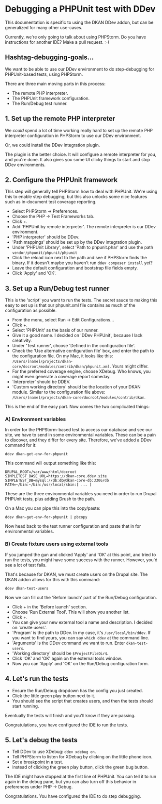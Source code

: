 # Debugging a PHPUnit test with DDev

This documentation is specific to using the DKAN DDev addon, but can be
generalized for many other use-cases.

Currently, we're only going to talk about using PHPStorm. Do you have
instructions for another IDE? Make a pull request. :-)

## Hashtag-debugging-goals...

We want to be able to use our DDev environment to do step-debugging for PHPUnit-based tests, using PHPStorm.

There are three main moving parts in this process:
- The remote PHP interpreter.
- The PHPUnit framework configuration.
- The Run/Debug test runner.

## 1. Set up the remote PHP interpreter

We *could* spend a lot of time working really hard to set up the remote PHP
interpreter configuration in PHPStorm to use our DDev environment.

Or, we could install the DDev Integration plugin.

The plugin is the better choice. It will configure a remote interpreter for you,
and you're done. It also gives you some UI clicky things to start and stop
DDev environments.

## 2. Configure the PHPUnit framework

This step will generally tell PHPStorm how to deal with PHPUnit. We're using this to
enable step debugging, but this also unlocks some nice features such as in-document
test coverage reporting.

- Select PHPStorm -> Preferences.
- Choose the PHP -> Test Frameworks tab.
- Click +.
- Add 'PHPUnit by remote interpreter'. The remote interpreter is our DDev environment.
- 'PHP interpreter' should be DDev.
- 'Path mappings' should be set up by the DDev integration plugin.
- Under 'PHPUnit Library', select 'Path to phpunit.phar' and use the path `vendor/phpunit/phpunit/phpunit`
- Click the reload icon next to the path and see if PHPStorm finds the binary. If it doesn't maybe you haven't run `ddev composer install` yet?
- Leave the default configuration and bootstrap file fields empty.
- Click 'Apply' and 'OK'.

## 3. Set up a Run/Debug test runner

This is the 'script' you want to run the tests. The secret sauce to making this
easy to set up is that our phpunit.xml file contains as much of the configuration as possible.

- From the menu, select Run -> Edit Configurations...
- Click +.
- Select 'PHPUnit' as the basis of our runner.
- Give it a good name. I decided on 'DDev PHPUnit', because I lack creativity.
- Under 'Test runner', choose 'Defined in the configuration file'.
- Check the 'Use alternative configuration file' box, and enter the path to the configuration file. On my Mac, it looks like this: `/Users/[name]/projects/dkan-core/docroot/modules/contrib/dkan/phpunit.xml`. Yours might differ.
- For the preferred coverage engine, choose XDebug. Who knows, you might even generate a coverage report someday.
- 'Interpreter' should be DDEV.
- 'Custom working directory' should be the location of your DKAN module. Similar to the configuration file above: `/Users/[name]/projects/dkan-core/docroot/modules/contrib/dkan`.

This is the end of the easy part. Now comes the two complicated things:

### A) Environment variables

In order for the PHPStorm-based test to access our database and see our site, we have to
send in some environmental variables. These can be a pain to discover, and they
differ for every site. Therefore, we've added a DDev command for it:

    ddev dkan-get-env-for-phpunit

This command will output something like this:

    DRUPAL_ROOT=/var/www/html/docroot
    SIMPLETEST_BASE_URL=https://dkan-core.ddev.site
    SIMPLETEST_DB=mysql://db:db@dkan-core-db:3306/db
    PATH=~/bin:~/bin:/usr/local/sbin:[ ... ]

These are the three environmental variables you need in order to run Drupal PHPUnit tests, plus adding Drush to the path.

On a Mac you can pipe this into the copy/paste:

    ddev dkan-get-env-for-phpunit | pbcopy

Now head back to the test runner configuration and paste that in for environmental variables.

### B) Create fixture users using external tools

If you jumped the gun and clicked 'Apply' and 'OK' at this point, and tried to run the tests, you might have some success
with the runner. However, you'd see a lot of test fails.

That's because for DKAN, we must create users on the Drupal site. The DKAN addon allows for this with this command:

    ddev dkan-test-users

Now we can fill out the 'Before launch' part of the Run/Debug configuration.

- Click + in the 'Before launch' section.
- Choose 'Run External Tool'. This will show you another list.
- Click +.
- You can give your new external tool a name and description. I decided on 'create users'.
- 'Program' is the path to DDev. In my case, it's `/usr/local/bin/ddev`. If you want to find yours, you can say `which ddev` at the command line.
- 'Arguments' is the DDev command we want to run. Enter `dkan-test-users`.
- 'Working directory' should be `$ProjectFileDir$`.
- Click 'OK' and 'OK' again on the external tools window.
- Now you can 'Apply' and 'OK' on the Run/Debug configuration form.

## 4. Let's run the tests

- Ensure the Run/Debug dropdown has the config you just created.
- Click the little green play button next to it.
- You should see the script that creates users, and then the tests should start running.

Eventually the tests will finish and you'll know if they are passing.

Congratulations, you have configured the IDE to run the tests.

## 5. Let's debug the tests

- Tell DDev to use XDebug: `ddev xdebug on`.
- Tell PHPStorm to listen for XDebug by clicking on the little phone icon.
- Set a breakpoint in a test.
- Instead of clicking the green play button, click the green bug button.

The IDE might have stopped at the first line of PHPUnit. You can tell it to run again in the debug pane, but you can
also turn off this behavior in preferences under PHP -> Debug.

Congratulations. You have configured the IDE to do step debugging.
